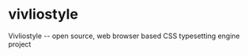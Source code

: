vivliostyle
===========

Vivliostyle -- open source, web browser based CSS typesetting engine project
